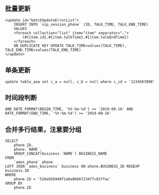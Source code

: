 ## 批量更新
```
<update id="batchUpdateErrorList">
    INSERT INTO `sip_session_phone` (ID, TALK_TIME, TALE_END_TIME)
    VALUES
    <foreach collection="list" item="item" separator=",">
        (#{item.id},#{item.talkTime},#{item.taleEndTime})
    </foreach>
    ON DUPLICATE KEY UPDATE TALK_TIME=values(TALK_TIME), TALE_END_TIME=values(TALE_END_TIME)
</update>
```

## 单条更新
`update table_aaa set c_a = null, c_b = null where c_id = '1234567890'`

## 时间段判断
`AND DATE_FORMAT(BEGIN_TIME, '%Y-%m-%d') <= '2019-08-16' AND DATE_FORMAT(END_TIME, '%Y-%m-%d') >= '2019-08-16'`

## 合并多行结果，注意要分组
```
SELECT
	phone.ID,
	phone.`NAME`,
	GROUP_CONCAT(business.`NAME`) BUSINESS_NAME
FROM
	`amos_phone` phone
LEFT JOIN `amos_business` business ON phone.BUSINESS_ID REGEXP business.ID
WHERE
	phone.ID = '528a926949f1a8a0bb67234f7c837fac'
GROUP BY
	phone.ID
```
